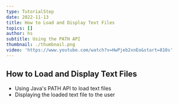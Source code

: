 ```yaml
---
type: TutorialStep
date: 2022-11-13
title: How to Load and Display Text Files
topics: []
author: hs
subtitle: Using the PATH API
thumbnail: ./thumbnail.png
video: 'https://www.youtube.com/watch?v=HwPjeb2xnEo&start=810s'
---
```


## How to Load and Display Text Files
- Using Java's PATH API to load text files
- Displaying the loaded text file to the user



